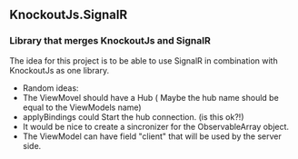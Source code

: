 ## KnockoutJs.SignalR

### Library that merges KnockoutJs and SignalR
The idea for this project is to be able to use SignalR in combination with KnockoutJs as one library.

* Random ideas:
 * The ViewMovel should have a Hub ( Maybe the hub name should be equal to the ViewModels name)
 * applyBindings could Start the hub connection. (is this ok?!)
 * It would be nice to create a sincronizer for the ObservableArray object.
 * The ViewModel can have field "client" that will be used by the server side.
